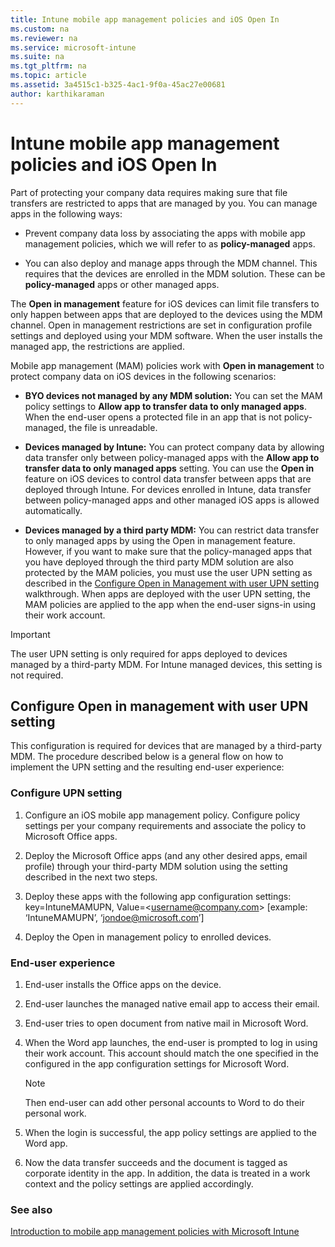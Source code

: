 ```yaml
---
title: Intune mobile app management policies and iOS Open In
ms.custom: na
ms.reviewer: na
ms.service: microsoft-intune
ms.suite: na
ms.tgt_pltfrm: na
ms.topic: article
ms.assetid: 3a4515c1-b325-4ac1-9f0a-45ac27e00681
author: karthikaraman
---
```

# Intune mobile app management policies and iOS Open In
Part of protecting your company data requires making sure that file transfers are restricted to apps that are managed by you.   You can manage apps in the following ways:

-   Prevent company data loss  by associating the apps with mobile app management policies, which we will refer to as **policy-managed**  apps.

-   You can also deploy and manage apps through the MDM channel.  This requires that the devices are enrolled in the MDM solution. These can be **policy-managed**  apps or other managed  apps.

The **Open in management** feature for iOS devices can limit file transfers to only happen between apps that are deployed to the devices using the MDM channel. Open in management restrictions are set in configuration profile settings and deployed using your MDM software.  When the user installs the managed app, the restrictions are applied.

Mobile app management (MAM) policies work with **Open in management** to protect company data on iOS devices in the following scenarios:

-   **BYO devices not managed by any MDM solution:** You can set the MAM policy settings to **Allow app to transfer data to only managed apps**. When the end-user opens a protected file in an app that is not policy-managed, the file is unreadable.

-   **Devices managed by Intune:** You can protect company data by allowing data transfer only between policy-managed apps with the **Allow app to transfer data to only managed apps** setting. You can use the **Open in** feature on iOS devices to control data transfer between apps that are deployed through Intune.   For devices enrolled in Intune, data transfer between policy-managed apps and other managed iOS apps is allowed  automatically.

-   **Devices managed by a third party MDM:** You can restrict data transfer to only managed apps by using the Open in management feature. However, if you want to make sure that the policy-managed apps that you have deployed through the third party MDM solution are also protected by the MAM policies, you must use the user UPN setting as described in the [Configure Open in Management with user UPN setting](#bkmk_userUPN) walkthrough.  When apps are deployed with the user UPN setting, the MAM policies are applied to the app when the end-user signs-in using their work account.

> [!IMPORTANT]
> The user UPN setting is only required for apps deployed to devices managed by a third-party MDM.  For Intune managed devices, this setting is not required.

## <a name="bkmk_userUPN"></a>Configure Open in management with user UPN setting
This configuration is required for devices that are managed by a third-party MDM. The procedure described below is a general flow on how to implement the UPN setting and the resulting end-user experience:

### Configure UPN setting

1.  Configure an iOS mobile app management policy. Configure policy settings per your company requirements and associate the policy to Microsoft Office apps.

2.  Deploy the Microsoft Office apps (and any other desired apps, email profile) through your third-party MDM solution using the setting described in the next two steps.

3.  Deploy these apps with the following app configuration settings: key=IntuneMAMUPN, Value=&lt;username@company.com&gt; [example: ‘IntuneMAMUPN’, ‘jondoe@microsoft.com’]

4.  Deploy the Open in management policy to enrolled devices.

### End-user experience

1.  End-user installs the Office apps on the device.

2.  End-user launches the managed native email app to access their email.

3.  End-user tries to open document from native mail in Microsoft Word.

4.  When the Word app launches, the end-user is prompted to log in using their work account.  This account should match the one specified in the configured in the app configuration settings for Microsoft Word.

    > [!NOTE]
    > Then end-user can add other personal accounts to Word to do their personal work.

5.  When the login is successful, the app policy settings are applied to the Word app.

6.  Now the data transfer succeeds and the document is tagged as corporate identity in the app. In addition, the data is treated in a work context and the policy settings are applied accordingly.

### See also
[Introduction to mobile app management policies with Microsoft Intune](introduction-to-mobile-app-management-policies-with-microsoft-intune.md)
